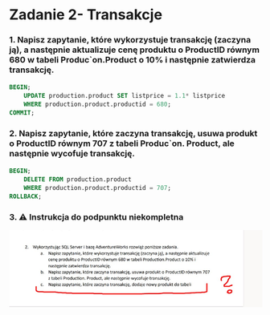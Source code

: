 # Zadanie 2- Transakcje

### 1. Napisz zapytanie, które wykorzystuje transakcję (zaczyna ją), a następnie aktualizuje cenę produktu o ProductID równym 680 w tabeli Produc`on.Product o 10% i następnie zatwierdza transakcję.

```sql
BEGIN;
    UPDATE production.product SET listprice = 1.1* listprice
    WHERE production.product.productid = 680;
COMMIT;
```

### 2. Napisz zapytanie, które zaczyna transakcję, usuwa produkt o ProductID równym 707 z tabeli Produc`on. Product, ale następnie wycofuje transakcję.

```sql
BEGIN;
    DELETE FROM production.product
    WHERE production.product.productid = 707;
ROLLBACK;
```

### 3. ⚠️ Instrukcja do podpunktu niekompletna

![niekompletne instrukcje](./assets/niekompletne_instrukcje.jpg)
